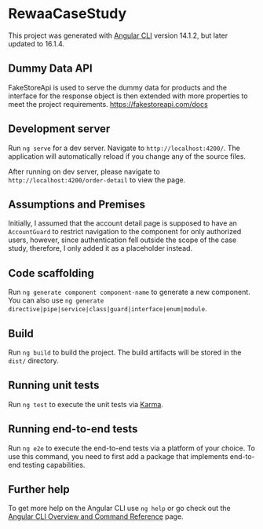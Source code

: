 # RewaaCaseStudy

This project was generated with [Angular CLI](https://github.com/angular/angular-cli) version 14.1.2, but later updated
to 16.1.4.

## Dummy Data API

FakeStoreApi is used to serve the dummy data for products and the interface for the response object
is then extended with more properties to meet the project requirements.
https://fakestoreapi.com/docs

## Development server

Run `ng serve` for a dev server. Navigate to `http://localhost:4200/`. The application will automatically reload if you
change any of the source files.

After running on dev server, please navigate to `http://localhost:4200/order-detail` to view the page.

## Assumptions and Premises

Initially, I assumed that the account detail page is supposed to have an `AccountGuard` to restrict navigation to the
component
for only authorized users, however, since authentication fell outside the scope of the case study, therefore, I only
added
it as a placeholder instead.

## Code scaffolding

Run `ng generate component component-name` to generate a new component. You can also
use `ng generate directive|pipe|service|class|guard|interface|enum|module`.

## Build

Run `ng build` to build the project. The build artifacts will be stored in the `dist/` directory.

## Running unit tests

Run `ng test` to execute the unit tests via [Karma](https://karma-runner.github.io).

## Running end-to-end tests

Run `ng e2e` to execute the end-to-end tests via a platform of your choice. To use this command, you need to first add a
package that implements end-to-end testing capabilities.

## Further help

To get more help on the Angular CLI use `ng help` or go check out
the [Angular CLI Overview and Command Reference](https://angular.io/cli) page.
